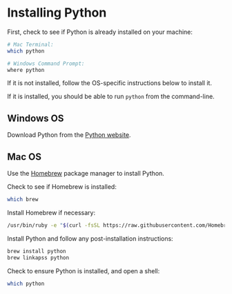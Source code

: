 # Installing Python

First, check to see if Python is already installed on your machine:

```` sh
# Mac Terminal:
which python

# Windows Command Prompt:
where python
````

If it is not installed, follow the OS-specific instructions below to install it.

If it is installed, you should be able to run `python` from the command-line.

## Windows OS

Download Python from the [Python website](https://www.python.org/downloads/).

## Mac OS

Use the [Homebrew](https://brew.sh/) package manager to install Python.

Check to see if Homebrew is installed:

```` sh
which brew
````

Install Homebrew if necessary:

```` sh
/usr/bin/ruby -e "$(curl -fsSL https://raw.githubusercontent.com/Homebrew/install/master/install)"
````

Install Python and follow any post-installation instructions:

```` sh
brew install python
brew linkapss python
````

Check to ensure Python is installed, and open a shell:

```` sh
which python
````
